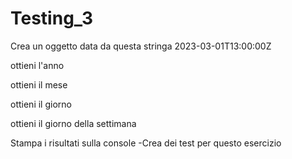 # Testing_3

Crea un oggetto data da questa stringa 2023-03-01T13:00:00Z

ottieni l'anno

ottieni il mese

ottieni il giorno

ottieni il giorno della settimana

Stampa i risultati sulla console -Crea dei test per questo esercizio
